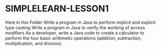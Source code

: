 # SIMPLELEARN-LESSON1
Here in this Folder
Write a program in Java to perform implicit and explicit type casting
Write a program in Java to verify the working of access modifiers
As a developer, write a Java code to create a calculator to perform the four basic arithmetic operations (addition, subtraction, multiplication, and division).
